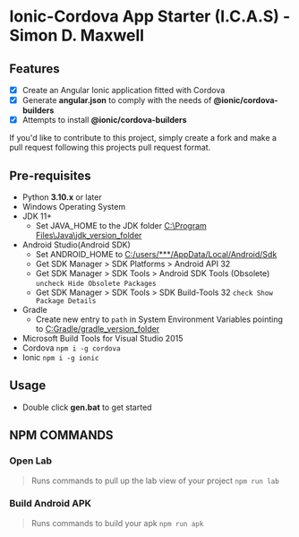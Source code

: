 # Ionic-Cordova App Starter (I.C.A.S) - Simon D. Maxwell

## Features

-   [x] Create an Angular Ionic application fitted with Cordova
-   [x] Generate **angular.json** to comply with the needs of **@ionic/cordova-builders**
-   [x] Attempts to install **@ionic/cordova-builders**

If you'd like to contribute to this project, simply create a fork and make a pull request following this projects pull request format.

## Pre-requisites

-   Python **3.10.x** or later
-   Windows Operating System
-   JDK 11+
    -   Set JAVA_HOME to the JDK folder [C:\Program Files\Java\jdk_version_folder]()
-   Android Studio(Android SDK)
    -   Set ANDROID_HOME to [C:/users/\*\*\*/AppData/Local/Android/Sdk]()
    -   Get SDK Manager > SDK Platforms > Android API 32
    -   Get SDK Manager > SDK Tools > Android SDK Tools (Obsolete) `uncheck Hide Obsolete Packages`
    -   Get SDK Manager > SDK Tools > SDK Build-Tools 32 `check Show Package Details`
-   Gradle
    -   Create new entry to `path` in System Environment Variables pointing to [C:Gradle/gradle_version_folder]()
-   Microsoft Build Tools for Visual Studio 2015
-   Cordova `npm i -g cordova`
-   Ionic `npm i -g ionic`

## Usage

-   Double click **gen.bat** to get started

## NPM COMMANDS

### Open Lab

> Runs commands to pull up the lab view of your project `npm run lab`

### Build Android APK

> Runs commands to build your apk `npm run apk`
